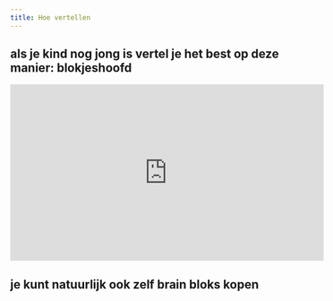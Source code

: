 ```yaml
---
title: Hoe vertellen
---
```

## als je kind nog jong is vertel je het best op deze manier: blokjeshoofd

<iframe width="560" height="315" src="https://www.youtube.com/embed/djY5Ho2Y-zg?si=Pii06xWvteug6Iqa" title="YouTube video player" frameborder="0" allow="accelerometer; autoplay; clipboard-write; encrypted-media; gyroscope; picture-in-picture; web-share" referrerpolicy="strict-origin-when-cross-origin" allowfullscreen></iframe>


## je kunt natuurlijk ook zelf brain bloks kopen